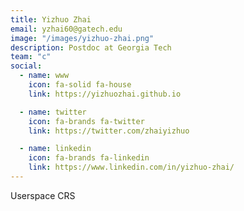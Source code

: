 ```yaml
---
title: Yizhuo Zhai
email: yzhai60@gatech.edu
image: "/images/yizhuo-zhai.png"
description: Postdoc at Georgia Tech
team: "c"
social:
  - name: www
    icon: fa-solid fa-house
    link: https://yizhuozhai.github.io

  - name: twitter
    icon: fa-brands fa-twitter
    link: https://twitter.com/zhaiyizhuo

  - name: linkedin
    icon: fa-brands fa-linkedin
    link: https://www.linkedin.com/in/yizhuo-zhai/
---
```


Userspace CRS
